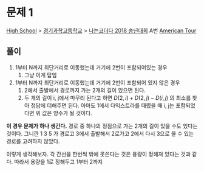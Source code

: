 # 문제 1
[High School](https://www.acmicpc.net/category/97) > [경기과학고등학교](https://www.acmicpc.net/category/364) > [나는코더다 2018 송년대회](https://www.acmicpc.net/category/detail/1979) A번
[American Tour](https://www.acmicpc.net/problem/16707)

## 풀이
1. 1부터 N까지 최단거리로 이동했는데 거기에 2번이 포함되어있는 경우
	1. 그냥 이게 답임
2. 1부터 N까지 최단거리로 이동했는데 거기에 2번이 포함되어 있지 않은 경우
	1. 2에서 출발에서 경로까지 가는 2개의 길이 있으면 된다. 
	2. 두 개의 길이 i, j에서 마무리 된다고 하면 $D(2, i) + D(2, j) - D(i, j)$ 의 최소를 찾아 정답에 더해주면 된다. 아마도 1에서 다익스트라를 때렸을 때 i, j는 포함되었다면 위 값은 양수가 될 것이다. 

**이 경우 문제가 하나 생긴다.**
경로 중 하나의 정점으로 가는 2개의 길이 있을 수도 있다는 것이다. 
그니깐 1 3 5 가 경로고
3에서 출발해서 2로가고 2에서 다시 3으로 올 수 있는 경로를 고려하지 않았다. 

이렇게 생각해보자. 
각 간선을 한번씩 밖에 못쓴다는 것은 용량이 정해져 있다는 것과 같다. 
따라서 용량을 1로 정해두고 1부터 2까지
